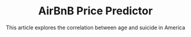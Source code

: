 ---
layout: post
title: AirBnB Price Predictor
subtitle: This article explores the correlation between age and suicide in America
gh-repo: https://github.com/James-Hagerman/BW_1
gh-badge: [star, fork, follow]
tags: [test]
comments: true
---